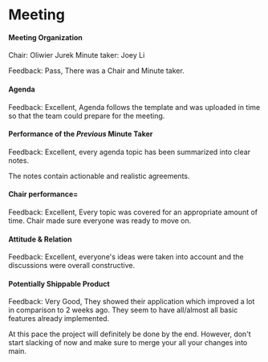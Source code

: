 # Meeting

#### Meeting Organization

Chair: Oliwier Jurek
Minute taker: Joey Li

Feedback: Pass, There was a Chair and Minute taker.

#### Agenda

Feedback: Excellent, Agenda follows the template and was uploaded in time so that the team could prepare for the meeting.

#### Performance of the *Previous* Minute Taker

Feedback: Excellent, every agenda topic has been summarized into clear notes.

The notes contain actionable and realistic agreements.

#### Chair performance=

Feedback: Excellent, Every topic was covered for an appropriate amount of time. Chair made sure everyone was ready to move on.

#### Attitude & Relation

Feedback: Excellent, everyone's ideas were taken into account and the discussions were overall constructive.

#### Potentially Shippable Product

Feedback: Very Good, They showed their application which improved a lot in comparison to 2 weeks ago. 
They seem to have all/almost all basic features already implemented.

At this pace the project will definitely be done by the end. However, don't start slacking of now and make sure to merge your all your changes into main.




